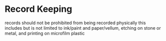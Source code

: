 # Record Keeping

records should not be prohibited from being recorded physically
this includes but is not limited to ink/paint and paper/vellum, etching on stone or metal, and printing on microfilm plastic
